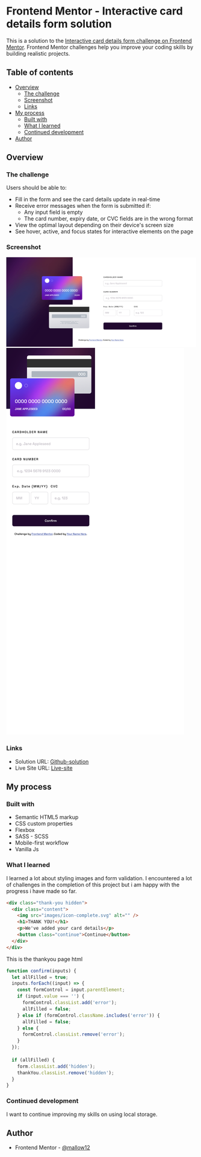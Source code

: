 # Frontend Mentor - Interactive card details form solution

This is a solution to the [Interactive card details form challenge on Frontend Mentor](https://www.frontendmentor.io/challenges/interactive-card-details-form-XpS8cKZDWw). Frontend Mentor challenges help you improve your coding skills by building realistic projects.

## Table of contents

- [Overview](#overview)
  - [The challenge](#the-challenge)
  - [Screenshot](#screenshot)
  - [Links](#links)
- [My process](#my-process)
  - [Built with](#built-with)
  - [What I learned](#what-i-learned)
  - [Continued development](#continued-development)
- [Author](#author)

## Overview

### The challenge

Users should be able to:

- Fill in the form and see the card details update in real-time
- Receive error messages when the form is submitted if:
  - Any input field is empty
  - The card number, expiry date, or CVC fields are in the wrong format
- View the optimal layout depending on their device's screen size
- See hover, active, and focus states for interactive elements on the page

### Screenshot

![](./images/Screenshot%202023-03-02%20at%2012-28-03%20Frontend%20Mentor%20Interactive%20card%20details%20form.png)
![](./images/Screenshot%202023-03-02%20at%2012-27-32%20Frontend%20Mentor%20Interactive%20card%20details%20form.png)

### Links

- Solution URL: [Github-solution](https://github.com/mallow12/interactive-card-details-form-project)
- Live Site URL: [Live-site](https://abdullah-interactive-card-details.netlify.app/)

## My process

### Built with

- Semantic HTML5 markup
- CSS custom properties
- Flexbox
- SASS - SCSS
- Mobile-first workflow
- Vanilla Js

### What I learned

I learned a lot about styling images and form validation. I encountered a lot of challenges in the completion of this project but i am happy with the progress i have made so far.

```html
<div class="thank-you hidden">
  <div class="content">
    <img src="images/icon-complete.svg" alt="" />
    <h1>THANK YOU!</h1>
    <p>We've added your card details</p>
    <button class="continue">Continue</button>
  </div>
</div>
```

This is the thankyou page html

```js
function confirm(inputs) {
  let allFilled = true;
  inputs.forEach((input) => {
    const formControl = input.parentElement;
    if (input.value === '') {
      formControl.classList.add('error');
      allFilled = false;
    } else if (formControl.className.includes('error')) {
      allFilled = false;
    } else {
      formControl.classList.remove('error');
    }
  });

  if (allFilled) {
    form.classList.add('hidden');
    thankYou.classList.remove('hidden');
  }
}
```

### Continued development

I want to continue improving my skills on using local storage.

## Author

- Frontend Mentor - [@mallow12](https://www.frontendmentor.io/profile/mallow12)
